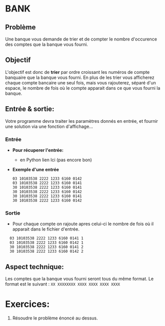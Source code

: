# BANK

## Problème
Une banque vous demande de trier et de compter le nombre d'occurence des comptes que la banque vous fourni.

## Objectif
L'objectif est donc de **trier** par ordre croissant les numéros de compte banquaire que la banque vous fourni.
En plus de les trier vous afficherez chaque compte bancaire une seul fois, mais vous rajouterez, séparé d'un espace, le nombre de fois où le compte apparait dans ce que vous fourni la banque.

## Entrée & sortie:
Votre programme devra traiter les paramètres donnés en entrée, et fournir une solution via une fonction d'affichage...

### Entrée

+ **Pour récuperer l'entrée:**

  + en Python lien Ici (pas encore bon)

+ **Exemple d'une entrée**
  ```
  03 10103538 2222 1233 6160 0142 
  03 10103538 2222 1233 6160 0141 
  30 10103538 2222 1233 6160 0141 
  30 10103538 2222 1233 6160 0142 
  30 10103538 2222 1233 6160 0141 
  30 10103538 2222 1233 6160 0142 
  ```

### Sortie

+ Pour chaque compte on rajoute apres celui-ci le nombre de fois où il apparait dans le fichier d'entrée.

```
  03 10103538 2222 1233 6160 0141 1
  03 10103538 2222 1233 6160 0142 1
  30 10103538 2222 1233 6160 0141 2
  30 10103538 2222 1233 6160 0142 2
```

## Aspect technique:
Les comptes que la banque vous fourni seront tous du même format.
Le format est le suivant : ``` XX XXXXXXXX XXXX XXXX XXXX XXXX ```

# Exercices:

1) Résoudre le problème énoncé au dessus.



